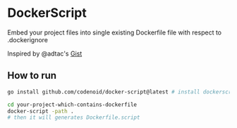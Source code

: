 # DockerScript

Embed your project files into single existing Dockerfile file with respect to .dockerignore

Inspired by @adtac's [Gist](https://gist.github.com/adtac/595b5823ef73b329167b815757bbce9f)

## How to run

```sh
go install github.com/codenoid/docker-script@latest # install dockerscript

cd your-project-which-contains-dockerfile
docker-script -path .
# then it will generates Dockerfile.script
```
